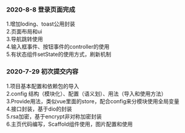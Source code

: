 
### 2020-8-8 登录页面完成
1.增加loding、toast公用封装  
2.页面布局和ui  
3.导航跳转使用  
4.输入框事件、按钮事件的controller的使用  
5.有状态组件setState的使用方式，刷新机制  
### 2020-7-29 初次提交内容
1.项目基本配置和依赖包的导入  
2.config 结构（模块化）、配置（语义划）、用法（导入和使用方法）  
3.Provide用法，类似vue里面的store，配合config来分模块使用全局变量  
4.接口封装，基于dio的封装  
5.rsa加密，基于encrypt非对称加密封装  
6.主页代码编写，Scaffold组件使用，图片配置和使用
